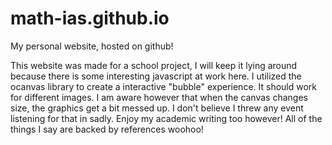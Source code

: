 # math-ias.github.io
My personal website, hosted on github!

This website was made for a school project, I will keep it lying around because there is some interesting javascript at work here. I utilized 
the ocanvas library to create a interactive "bubble" experience. It should work for different images. I am aware however that when the canvas
changes size, the graphics get a bit messed up. I don't believe I threw any event listening for that in sadly. Enjoy my academic writing too however!
All of the things I say are backed by references woohoo!
